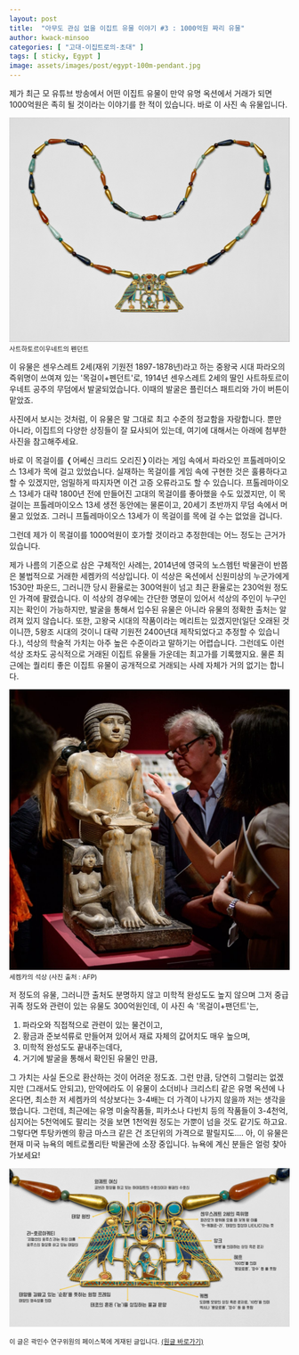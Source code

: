 ```yaml
---
layout: post
title:  "아무도 관심 없을 이집트 유물 이야기 #3 : 1000억원 짜리 유물"
author: kwack-minsoo
categories: [ "고대-이집트로의-초대" ]
tags: [ sticky, Egypt ] 
image: assets/images/post/egypt-100m-pendant.jpg
---
```


제가 최근 모 유튜브 방송에서 어떤 이집트 유물이 만약 유명 옥션에서 거래가 되면 1000억원은 족히 될 것이라는 이야기를 한 적이 있습니다. 바로 이 사진 속 유물입니다.

![](/assets/images/post/egypt-100m-pendant.jpg)
<span class="text-muted text-center"><small>
사트하토르이우네트의 펜던트
</small></span>


이 유물은 센우스레트 2세(재위 기원전 1897-1878년)라고 하는 중왕국 시대 파라오의 즉위명이 쓰여져 있는 '목걸이+펜던트'로, 1914년 센우스레트 2세의 딸인 사트하토르이우네트 공주의 무덤에서 발굴되었습니다. 이때의 발굴은 플린더스 패트리와 가이 버튼이 맡았죠. 

사진에서 보시는 것처럼, 이 유물은 말 그대로 최고 수준의 정교함을 자랑합니다. 뿐만 아니라, 이집트의 다양한 상징들이 잘 묘사되어 있는데, 여기에 대해서는 아래에 첨부한 사진을 참고해주세요. 

바로 이 목걸이를 &#10092;어쎄신 크리드 오리진&#10093;이라는 게임 속에서 파라오인 프톨레마이오스 13세가 목에 걸고 있었습니다. 실재하는 목걸이를 게임 속에 구현한 것은 훌륭하다고 할 수 있겠지만, 엄밀하게 따지자면 이건 고증 오류라고도 할 수 있습니다. 프톨레마이오스 13세가 대략 1800년 전에 만들어진 고대의 목걸이를 좋아했을 수도 있겠지만, 이 목걸이는 프톨레마이오스 13세 생전 동안에는 물론이고, 20세기 초반까지 무덤 속에서 머물고 있었죠. 그러니 프톨레마이오스 13세가 이 목걸이를 목에 걸 수는 없었을 겁니다.

그런데 제가 이 목걸이를 1000억원이 호가할 것이라고 추정한데는 어느 정도는 근거가 있습니다.

제가 나름의 기준으로 삼은 구체적인 사례는, 2014년에 영국의 노스헴턴 박물관이 반쯤은 불법적으로 거래한 세켐카의 석상입니다. 이 석상은 옥션에서 신원미상의 누군가에게 1530만 파운드, 그러니깐 당시 환율로는 300억원이 넘고 최근 환율로는 230억원 정도인 가격에 팔렸습니다. 이 석상의 경우에는 간단한 명문이 있어서 석상의 주인이 누구인지는 확인이 가능하지만, 발굴을 통해서 입수된 유물은 아니라 유물의 정확한 출처는 알려져 있지 않습니다. 또한, 고왕국 시대의 작품이라는 메리트는 있겠지만(일단 오래된 것이니깐, 5왕조 시대의 것이니 대략 기원전 2400년대 제작되었다고 추정할 수 있습니다.), 석상의 학술적 가치는 아주 높은 수준이라고 말하기는 어렵습니다. 그런데도 이런 석상 조차도 공식적으로 거래된 이집트 유물들 가운데는 최고가를 기록했지요. 물론 최근에는 퀄리티 좋은 이집트 유물이 공개적으로 거래되는 사례 자체가 거의 없기는 합니다.

![](/assets/images/post/egypt-100m-pendant2.jpg)
<span class="text-muted text-center"><small>세켐카의 석상 (사진 출처 : AFP)</small></span>

저 정도의 유물, 그러니깐 출처도 분명하지 않고 미학적 완성도도 높지 않으며 그저 중급 귀족 정도와 관련이 있는 유물도 300억원인데, 이 사진 속 '목걸이+팬던트'는,

1. 파라오와 직접적으로 관련이 있는 물건이고,
2. 황금과 준보석류로 만들어져 있어서 재료 자체의 값어치도 매우 높으며,
3. 미학적 완성도도 끝내주는데다,
4. 거기에 발굴을 통해서 확인된 유물인 만큼,

그 가치는 사실 돈으로 환산하는 것이 어려운 정도죠. 그런 만큼, 당연히 그럴리는 없겠지만 (그래서도 안되고), 만약에라도 이 유물이 소더비나 크리스티 같은 유명 옥션에 나온다면, 최소한 저 세켐카의 석상보다는 3-4배는 더 가격이 나가지 않을까 저는 생각을 했습니다. 그런데, 최근에는 유명 미술작품들, 피카소나 다빈치 등의 작품들이 3-4천억, 심지어는 5천억에도 팔리는 것을 보면 1천억원 정도는 가뿐이 넘을 것도 같기도 하고요. 그렇다면 투탕카멘의 황금 마스크 같은 건 조단위의 가격으로 팔릴지도.... 아, 이 유물은 현재 미국 뉴욕의 메트로폴리탄 박물관에 소장 중입니다. 뉴욕에 계신 분들은 얼렁 찾아가보세요!

![](/assets/images/post/egypt-100m-pendant-symbols.jpg)


<span class="text-muted"><small>이 글은 곽민수 연구위원의 페이스북에 게재된 글입니다. <a href="https://www.facebook.com/788059417/posts/10160256682064418" target="_blank">(원글 바로가기)</a></small></span>

